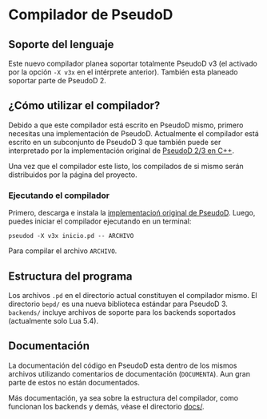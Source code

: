 # Compilador de PseudoD #

## Soporte del lenguaje ##

Este nuevo compilador planea soportar totalmente PseudoD v3 (el activado por la
opción `-X v3x` en el intérprete anterior). También esta planeado soportar
parte de PseudoD 2.

## ¿Cómo utilizar el compilador? ##

Debido a que este compilador está escrito en PseudoD mismo, primero necesitas
una implementación de PseudoD. Actualmente el compilador está escrito en un
subconjunto de PseudoD 3 que también puede ser interpretado por la
implementación original de [PseudoD 2/3 en C++][pseudod-orig].

Una vez que el compilador este listo, los compilados de si mismo serán
distribuidos por la página del proyecto.

### Ejecutando el compilador ###

Primero, descarga e instala la [implementacioń original de
PseudoD][pseudod-orig]. Luego, puedes iniciar el compilador ejecutando en un
terminal:

    pseudod -X v3x inicio.pd -- ARCHIVO

Para compilar el archivo `ARCHIVO`.

## Estructura del programa ##

Los archivos `.pd` en el directorio actual constituyen el compilador mismo. El
directorio `bepd/` es una nueva biblioteca estándar para PseudoD 3. `backends/`
incluye archivos de soporte para los backends soportados (actualmente solo Lua
5.4).

## Documentación ##

La documentación del código en PseudoD esta dentro de los mismos archivos
utilizando comentarios de documentación (`DOCUMENTA`). Aun gran parte de estos
no están documentados.

Más documentación, ya sea sobre la estructura del compilador, como funcionan
los backends y demás, véase el directorio [docs/](docs/).

[pseudod-orig]: https://github.com/alinarezrangel/PseudoD
